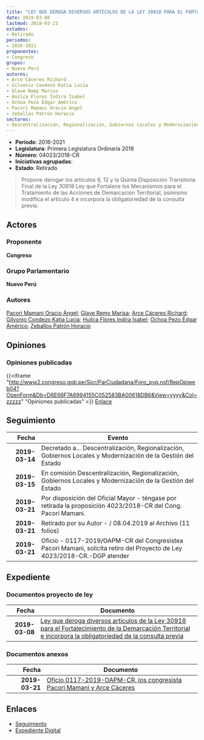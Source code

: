 ```yaml
---
title: "LEY QUE DEROGA DIVERSOS ARTÍCULOS DE LA LEY 30918 PARA EL FORTALECIMIENTO DE LA DEMARCACIÓN TERRITORIAL E INCORPORA LA OBLIGATORIEDAD DE LA CONSULTA PREVIA"
date: 2019-03-08
lastmod: 2019-03-21
estados:
- Retirado
periodos:
- 2016-2021
proponentes:
- Congreso
grupos:
- Nuevo Perú
autores:
- Arce Cáceres Richard
- Gilvonio Condezo Katia Lucía
- Glave Remy Marisa
- Huilca Flores Indira Isabel
- Ochoa Pezo Édgar Américo
- Pacori Mamani Oracio Ángel
- Zeballos Patrón Horacio
sectores:
- Descentralización, Regionalización, Gobiernos Locales y Modernización de la Gestión del Estado
---
```

- **Periodo**: 2016-2021
- **Legislatura**: Primera Legislatura Ordinaria 2018
- **Número**: 04023/2018-CR
- **Iniciativas agrupadas**: 
- **Estado**: Retirado

> Propone derogar los artículos 6, 12 y la Quinta Disposición Transitoria Final de la Ley 30918 Ley que Fortalece los Mecanismos para el Tratamiento de las Acciones de Demarcación Territorial, asimismo modifica el artículo 4 e incorpora la obligatoriedad de la consulta previa.


## Actores

### Proponente

**Congreso**

### Grupo Parlamentario

**Nuevo Perú**

### Autores

[Pacori Mamani Oracio Ángel](mailto:mailto:opacori@congreso.gob.pe); [Glave Remy Marisa](mailto:mailto:mglave@congreso.gob.pe); [Arce Cáceres Richard](mailto:mailto:rarce@congreso.gob.pe); [Gilvonio Condezo Katia Lucía](mailto:mailto:kgilvonio@congreso.gob.pe); [Huilca Flores Indira Isabel](mailto:mailto:ihuilca@congreso.gob.pe); [Ochoa Pezo Édgar Américo](mailto:mailto:eochoa@congreso.gob.pe); [Zeballos Patrón Horacio](mailto:mailto:hzeballos@congreso.gob.pe)

## Opiniones

### Opiniones publicadas

{{<iframe "http://www2.congreso.gob.pe/Sicr/ParCiudadana/Foro_pvp.nsf/RepOpiweb04?OpenForm&Db=D6E66F7A6994155C052583BA00618DB6&View=yyyy&Col=zzzzz" "Opiniones publicadas" >}}
[Enlace](http://www2.congreso.gob.pe/Sicr/ParCiudadana/Foro_pvp.nsf/RepOpiweb04?OpenForm&Db=D6E66F7A6994155C052583BA00618DB6&View=yyyy&Col=zzzzz)


## Seguimiento

| Fecha | Evento |
|------:|--------|
| **2019-03-14** | Decretado a... Descentralización, Regionalización, Gobiernos Locales y Modernización de la Gestión del Estado |
| **2019-03-15** | En comisión Descentralización, Regionalización, Gobiernos Locales y Modernización de la Gestión del Estado |
| **2019-03-21** | Por disposición del Oficial Mayor - téngase por retirada la proposición 4023/2018-CR del Cong. Pacori Mamani. |
| **2019-03-21** | Retirado por su Autor - / 08.04.2019 al Archivo (11 folios) |
| **2019-03-21** | Oficio - 0117-2019/OAPM-CR del Congresistea Pacori Mamani, solicita retiro del Proyecto de Ley 4023/2018-CR.-DGP atender |

## Expediente

### Documentos proyecto de ley

| Fecha | Documento |
|------:|-----------|
| **2019-03-08** | [Ley que deroga diversos artículos de la Ley 30918 para el Fortalecimiento de la Demarcación Territorial e incorpora la obligatoriedad de la consulta previa](http://www.leyes.congreso.gob.pe/Documentos/2016_2021/Proyectos_de_Ley_y_de_Resoluciones_Legislativas/PL0402320190308.pdf) |

### Documentos anexos

| Fecha | Documento |
|------:|-----------|
| **2019-03-21** | [Oficio 0117-2019-OAPM-CR, los congresista Pacori Mamani y Arce Cáceres](http://www.leyes.congreso.gob.pe/Documentos/2016_2021/Retiro_de_Proyecto/OFICIO-0117-2019-OAPM-CR.pdf) |

## Enlaces

- [Seguimiento](http://www2.congreso.gob.pe/Sicr/TraDocEstProc/CLProLey2016.nsf/f7fff46988ca05b1052578e100829cc7/02bba441040b3650052583b7007f6658?OpenDocument)
- [Expediente Digital](http://www2.congreso.gob.pe/Sicr/TraDocEstProc/Expvirt_2011.nsf/visbusqptramdoc1621/04023?opendocument)

